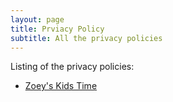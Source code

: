 ```yaml
---
layout: page
title: Prviacy Policy
subtitle: All the privacy policies
---
```


Listing of the privacy policies:
- [Zoey's Kids Time](/privacy-policy/zoeys-kids-playtime)
